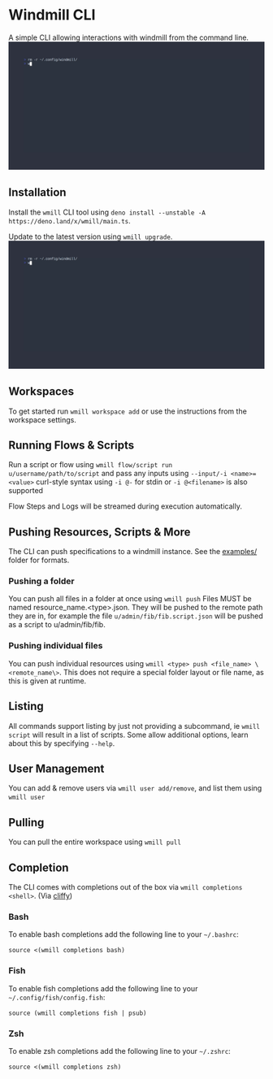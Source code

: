 # Windmill CLI

A simple CLI allowing interactions with windmill from the command line.
![](./vhs/output/setup.gif)

## Installation

Install the `wmill` CLI tool using
`deno install --unstable -A https://deno.land/x/wmill/main.ts`.

Update to the latest version using `wmill upgrade`. ![](./vhs/output/setup.gif)

## Workspaces

To get started run `wmill workspace add` or use the instructions from the
workspace settings.

## Running Flows & Scripts

Run a script or flow using `wmill flow/script run u/username/path/to/script` and
pass any inputs using `--input/-i <name>=<value>` curl-style syntax using
`-i @-` for stdin or `-i @<filename>` is also supported

Flow Steps and Logs will be streamed during execution automatically.

## Pushing Resources, Scripts & More

The CLI can push specifications to a windmill instance. See the
[examples/](./examples/) folder for formats.

### Pushing a folder

You can push all files in a folder at once using `wmill push` Files MUST be
named resource_name.\<type\>.json. They will be pushed to the remote path they
are in, for example the file `u/admin/fib/fib.script.json` will be pushed as a
script to u/admin/fib/fib.

### Pushing individual files

You can push individual resources using
`wmill <type> push <file_name> \<remote_name\>`. This does not require a special
folder layout or file name, as this is given at runtime.

## Listing

All commands support listing by just not providing a subcommand, ie
`wmill script` will result in a list of scripts. Some allow additional options,
learn about this by specifying `--help`.

## User Management

You can add & remove users via `wmill user add/remove`, and list them using
`wmill user`

## Pulling

You can pull the entire workspace using `wmill pull`

## Completion

The CLI comes with completions out of the box via `wmill completions <shell>`.
(Via [cliffy](https://cliffy.io/))

### Bash

To enable bash completions add the following line to your `~/.bashrc`:

```
source <(wmill completions bash)
```

### Fish

To enable fish completions add the following line to your
`~/.config/fish/config.fish`:

```
source (wmill completions fish | psub)
```

### Zsh

To enable zsh completions add the following line to your `~/.zshrc`:

```
source <(wmill completions zsh)
```
